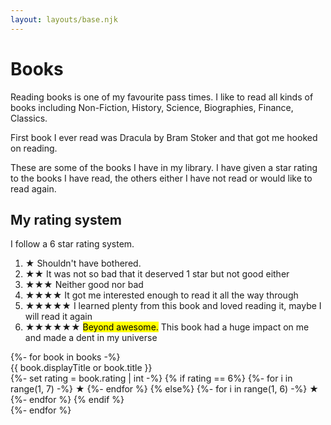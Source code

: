 ```yaml
---
layout: layouts/base.njk
---
```


# Books

Reading books is one of my favourite pass times. I like to read all kinds of books including Non-Fiction, History, Science, Biographies, Finance, Classics.

First book I ever read was Dracula by Bram Stoker and that got me hooked on reading.

These are some of the books I have in my library. I have given a star rating to the books I have read, the others either I have not read or would like to read again.

## My rating system
I follow a 6 star rating system. 

1. <span class="star filled">★</span> Shouldn't have bothered. 
2. <span class="star filled">★★</span> It was not so bad that it deserved 1 star but not good either
3. <span class="star filled">★★★</span> Neither good nor bad
4. <span class="star filled">★★★★</span> It got me interested enough to read it all the way through
5. <span class="star filled">★★★★★</span> I learned plenty from this book and loved reading it, maybe I will read it again
6. <span class="star filled">★★★★★</span><span class="star filled six">★</span> <mark>Beyond awesome.</mark> This book had a huge impact on me and made a dent in my universe

<div class="books-list">
  {%- for book in books -%}
    <div class="book" style="background-image: url('/images/covers/{{ book.image }}')">
      <div class="book-title">
        {{ book.displayTitle or book.title }}
        <div class="book-rating">
        {%- set rating = book.rating | int -%}
        {% if rating == 6%}
          {%- for i in range(1, 7) -%}
              <span class="star {% if i <= rating %}filled{% endif %} {% if i == 6 %} six{% endif %}">★</span>
          {%- endfor %}
        {% else%}
          {%- for i in range(1, 6) -%}
              <span class="star {% if i <= rating %}filled{% endif %}">★</span>
          {%- endfor %}
        {% endif %}
        </div>
      </div>
    </div>
  {%- endfor %}
</div>